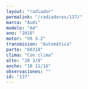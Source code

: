 ```yaml
---
layout: "radiador"
permalink: "/radiadores/137/"
marca: "Audi"
modelo: "A4"
ano: "2010"
motor: "V6 3.2"
transmision: "Automática"
parte: "60318"
clima: "Con clima"
alto: "28 3/8"
ancho: "18 11/16"
observaciones: ""
id: "137"
---
```


